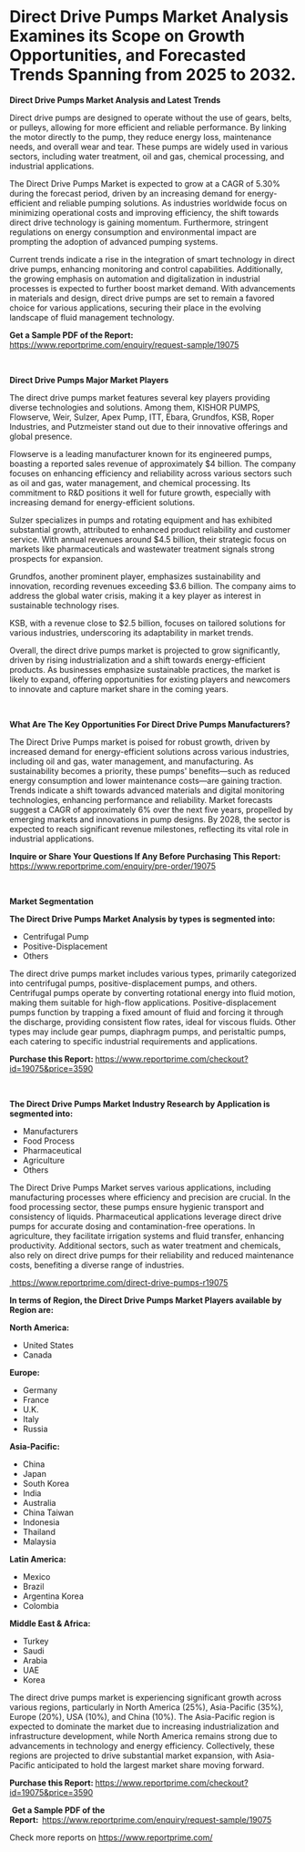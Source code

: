 <p><h1>Direct Drive Pumps Market Analysis Examines its Scope on Growth Opportunities, and Forecasted Trends Spanning from 2025 to 2032.</h1></p><p><strong>Direct Drive Pumps Market Analysis and Latest Trends</strong></p>
<p><p>Direct drive pumps are designed to operate without the use of gears, belts, or pulleys, allowing for more efficient and reliable performance. By linking the motor directly to the pump, they reduce energy loss, maintenance needs, and overall wear and tear. These pumps are widely used in various sectors, including water treatment, oil and gas, chemical processing, and industrial applications.</p><p>The Direct Drive Pumps Market is expected to grow at a CAGR of 5.30% during the forecast period, driven by an increasing demand for energy-efficient and reliable pumping solutions. As industries worldwide focus on minimizing operational costs and improving efficiency, the shift towards direct drive technology is gaining momentum. Furthermore, stringent regulations on energy consumption and environmental impact are prompting the adoption of advanced pumping systems.</p><p>Current trends indicate a rise in the integration of smart technology in direct drive pumps, enhancing monitoring and control capabilities. Additionally, the growing emphasis on automation and digitalization in industrial processes is expected to further boost market demand. With advancements in materials and design, direct drive pumps are set to remain a favored choice for various applications, securing their place in the evolving landscape of fluid management technology.</p></p>
<p><strong>Get a Sample PDF of the Report:&nbsp;</strong> <a href="https://www.reportprime.com/enquiry/request-sample/19075?utm_campaign=2822&utm_medium=2&utm_source=Github&utm_content=ia&utm_term=19032025&utm_id=direct-drive-pumps">https://www.reportprime.com/enquiry/request-sample/19075</a></p>
<p>&nbsp;</p>
<p><strong>Direct Drive Pumps Major Market Players</strong></p>
<p><p>The direct drive pumps market features several key players providing diverse technologies and solutions. Among them, KISHOR PUMPS, Flowserve, Weir, Sulzer, Apex Pump, ITT, Ebara, Grundfos, KSB, Roper Industries, and Putzmeister stand out due to their innovative offerings and global presence. </p><p>Flowserve is a leading manufacturer known for its engineered pumps, boasting a reported sales revenue of approximately $4 billion. The company focuses on enhancing efficiency and reliability across various sectors such as oil and gas, water management, and chemical processing. Its commitment to R&D positions it well for future growth, especially with increasing demand for energy-efficient solutions. </p><p>Sulzer specializes in pumps and rotating equipment and has exhibited substantial growth, attributed to enhanced product reliability and customer service. With annual revenues around $4.5 billion, their strategic focus on markets like pharmaceuticals and wastewater treatment signals strong prospects for expansion.</p><p>Grundfos, another prominent player, emphasizes sustainability and innovation, recording revenues exceeding $3.6 billion. The company aims to address the global water crisis, making it a key player as interest in sustainable technology rises.</p><p>KSB, with a revenue close to $2.5 billion, focuses on tailored solutions for various industries, underscoring its adaptability in market trends.</p><p>Overall, the direct drive pumps market is projected to grow significantly, driven by rising industrialization and a shift towards energy-efficient products. As businesses emphasize sustainable practices, the market is likely to expand, offering opportunities for existing players and newcomers to innovate and capture market share in the coming years.</p></p>
<p>&nbsp;</p>
<p><strong>What Are The Key Opportunities For Direct Drive Pumps Manufacturers?</strong></p>
<p><p>The Direct Drive Pumps market is poised for robust growth, driven by increased demand for energy-efficient solutions across various industries, including oil and gas, water management, and manufacturing. As sustainability becomes a priority, these pumps' benefits—such as reduced energy consumption and lower maintenance costs—are gaining traction. Trends indicate a shift towards advanced materials and digital monitoring technologies, enhancing performance and reliability. Market forecasts suggest a CAGR of approximately 6% over the next five years, propelled by emerging markets and innovations in pump designs. By 2028, the sector is expected to reach significant revenue milestones, reflecting its vital role in industrial applications.</p></p>
<p><strong>Inquire or Share Your Questions If Any Before Purchasing This Report:</strong> <a href="https://www.reportprime.com/enquiry/pre-order/19075?utm_campaign=2822&utm_medium=2&utm_source=Github&utm_content=ia&utm_term=19032025&utm_id=direct-drive-pumps">https://www.reportprime.com/enquiry/pre-order/19075</a></p>
<p>&nbsp;</p>
<p><strong>Market Segmentation</strong></p>
<p><strong>The Direct Drive Pumps Market Analysis by types is segmented into:</strong></p>
<p><ul><li>Centrifugal Pump</li><li>Positive-Displacement</li><li>Others</li></ul></p>
<p><p>The direct drive pumps market includes various types, primarily categorized into centrifugal pumps, positive-displacement pumps, and others. Centrifugal pumps operate by converting rotational energy into fluid motion, making them suitable for high-flow applications. Positive-displacement pumps function by trapping a fixed amount of fluid and forcing it through the discharge, providing consistent flow rates, ideal for viscous fluids. Other types may include gear pumps, diaphragm pumps, and peristaltic pumps, each catering to specific industrial requirements and applications.</p></p>
<p><strong>Purchase this Report:&nbsp;</strong><a href="https://www.reportprime.com/checkout?id=19075&price=3590&utm_campaign=2822&utm_medium=2&utm_source=Github&utm_content=ia&utm_term=19032025&utm_id=direct-drive-pumps">https://www.reportprime.com/checkout?id=19075&price=3590</a></p>
<p>&nbsp;</p>
<p><strong>The Direct Drive Pumps Market Industry Research by Application is segmented into:</strong></p>
<p><ul><li>Manufacturers</li><li>Food Process</li><li>Pharmaceutical</li><li>Agriculture</li><li>Others</li></ul></p>
<p><p>The Direct Drive Pumps Market serves various applications, including manufacturing processes where efficiency and precision are crucial. In the food processing sector, these pumps ensure hygienic transport and consistency of liquids. Pharmaceutical applications leverage direct drive pumps for accurate dosing and contamination-free operations. In agriculture, they facilitate irrigation systems and fluid transfer, enhancing productivity. Additional sectors, such as water treatment and chemicals, also rely on direct drive pumps for their reliability and reduced maintenance costs, benefiting a diverse range of industries.</p></p>
<p><a href="https://www.reportprime.com/direct-drive-pumps-r19075?utm_campaign=2822&utm_medium=2&utm_source=Github&utm_content=ia&utm_term=19032025&utm_id=direct-drive-pumps">&nbsp;https://www.reportprime.com/direct-drive-pumps-r19075</a></p>
<p><strong>In terms of Region, the Direct Drive Pumps Market Players available by Region are:</strong></p>
<p>
    <p> <strong> North America: </strong>
        <ul>
            <li>United States</li>
            <li>Canada</li>
        </ul>
        </p> 
    <p> <strong> Europe: </strong>
        <ul>
            <li>Germany</li>
            <li>France</li>
            <li>U.K.</li>
            <li>Italy</li>
            <li>Russia</li>
        </ul>
        </p> 
    <p> <strong> Asia-Pacific: </strong>
        <ul>
            <li>China</li>
            <li>Japan</li>
            <li>South Korea</li>
            <li>India</li>
            <li>Australia</li>
            <li>China Taiwan</li>
            <li>Indonesia</li>
            <li>Thailand</li>
            <li>Malaysia</li>
        </ul>
        </p> 
    <p> <strong> Latin America: </strong>
        <ul>
            <li>Mexico</li>
            <li>Brazil</li>
            <li>Argentina Korea</li>
            <li>Colombia</li>
        </ul>
        </p> 
    <p> <strong> Middle East & Africa: </strong>
        <ul>
            <li>Turkey</li>
            <li>Saudi</li>
            <li>Arabia</li>
            <li>UAE</li>
            <li>Korea</li>
        </ul>
    </p>
    </p>
<p><p>The direct drive pumps market is experiencing significant growth across various regions, particularly in North America (25%), Asia-Pacific (35%), Europe (20%), USA (10%), and China (10%). The Asia-Pacific region is expected to dominate the market due to increasing industrialization and infrastructure development, while North America remains strong due to advancements in technology and energy efficiency. Collectively, these regions are projected to drive substantial market expansion, with Asia-Pacific anticipated to hold the largest market share moving forward.</p></p>
<p><strong>Purchase this Report: </strong><a href="https://www.reportprime.com/checkout?id=19075&price=3590&utm_campaign=2822&utm_medium=2&utm_source=Github&utm_content=ia&utm_term=19032025&utm_id=direct-drive-pumps">https://www.reportprime.com/checkout?id=19075&price=3590</a></p>
<p>&nbsp;<strong>Get a Sample PDF of the Report:&nbsp;&nbsp;</strong><a href="https://www.reportprime.com/enquiry/request-sample/19075?utm_campaign=2822&utm_medium=2&utm_source=Github&utm_content=ia&utm_term=19032025&utm_id=direct-drive-pumps">https://www.reportprime.com/enquiry/request-sample/19075</a></p>
<p><strong></strong></p>
<p>Check more reports on <a href="https://www.reportprime.com/?utm_campaign=2822&utm_medium=2&utm_source=Github&utm_content=ia&utm_term=19032025&utm_id=direct-drive-pumps">https://www.reportprime.com/</a></p>